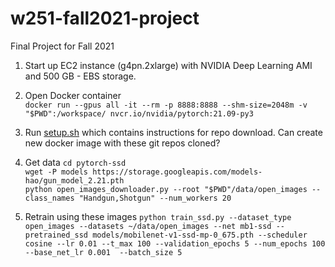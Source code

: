 # w251-fall2021-project
Final Project for Fall 2021

1. Start up EC2 instance (g4pn.2xlarge) with NVIDIA Deep Learning AMI and 500 GB - EBS storage.

2. Open Docker container  
```docker run --gpus all -it --rm -p 8888:8888 --shm-size=2048m -v "$PWD":/workspace/ nvcr.io/nvidia/pytorch:21.09-py3```

3. Run [setup.sh](setup.sh) which contains instructions for repo download. Can create new docker image with these git repos cloned?

4. Get data
```cd pytorch-ssd```  
```wget -P models https://storage.googleapis.com/models-hao/gun_model_2.21.pth```  
```python open_images_downloader.py --root "$PWD"/data/open_images --class_names "Handgun,Shotgun" --num_workers 20```

5. Retrain using these images
```python train_ssd.py --dataset_type open_images --datasets ~/data/open_images --net mb1-ssd --pretrained_ssd models/mobilenet-v1-ssd-mp-0_675.pth --scheduler cosine --lr 0.01 --t_max 100 --validation_epochs 5 --num_epochs 100 --base_net_lr 0.001  --batch_size 5```

